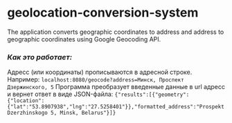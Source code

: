 # geolocation-conversion-system
The application converts geographic coordinates to address and address to geographic coordinates using Google Geocoding API.

 ### ***Как это работает:*** 
Адресс (или координаты) прописываются в адресной строке. 
Например: `localhost:8080/geocode?address=Минск, Проспект Дзержинского, 5`
Программа преобразует введенные данные в url адресс и вернет ответ в виде JSON-файла: 
`{"results":[{"geometry":{"location":{"lat":"53.8907938","lng":"27.5258401"}},"formatted_address":"Prospekt Dzerzhinskogo 5, Minsk, Belarus"}]}`
